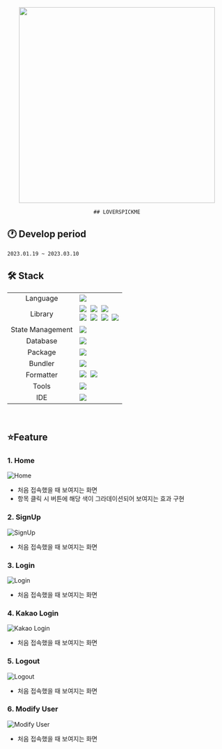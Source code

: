 <div align="center">
    <img width="450" src="https://user-images.githubusercontent.com/31908501/226259360-f2038a8a-bc4b-49bb-9c32-5989cae13250.jpeg"/>

    ## LOVERSPICKME

</div>

## 🕐 Develop period

    2023.01.19 ~ 2023.03.10

## 🛠 Stack

<div align="center">
<table>
<tr>
 <td align="center">Language</td>
 <td>
  <img src="https://img.shields.io/badge/TypeScript-3178C6?style=for-the-badge&logo=TypeScript&logoColor=ffffff"/>
 </td>
</tr>
<tr>
 <td align="center">Library</td>
 <td>
  <img src="https://img.shields.io/badge/React-61DAFB?style=for-the-badge&logo=React&logoColor=ffffff"/>&nbsp 
  <img src="https://img.shields.io/badge/Bootstrap-7952B3?style=for-the-badge&logo=Bootstrap&logoColor=ffffff"/>&nbsp 
  <img src="https://img.shields.io/badge/styled components-DB7093?style=for-the-badge&logo=Storybook&logoColor=ffffff"/>
  <br>
  <img src="https://img.shields.io/badge/Axios-6028e0?style=for-the-badge&logo=Axios&logoColor=ffffff"/>&nbsp 
  <img src="https://img.shields.io/badge/CKEditor5-0287D0?style=for-the-badge&logo=CKEditor4&logoColor=ffffff"/>&nbsp 
  <img src="https://img.shields.io/badge/EmailJS-2D963D?style=for-the-badge&logo=EmailJS&logoColor=ffffff"/>&nbsp 
  <img src="https://img.shields.io/badge/DaumPostCode-FFF000?style=for-the-badge&logo=DaumPostCode&logoColor=ffffff"/>
  </td>
</tr>
<tr>
 <td align="center">State Management</td>
 <td>
  <img src="https://img.shields.io/badge/Redux-764ABC?style=for-the-badge&logo=Redux&logoColor=ffffff"/>
 </td>
</tr>
<tr>
 <td align="center">Database</td>
 <td>
  <img src="https://img.shields.io/badge/Firebase-FFCA28?style=for-the-badge&logo=Firebase&logoColor=ffffff"/>
 </td>
</tr>
<tr>
 <td align="center">Package</td>
 <td>
    <img src="https://img.shields.io/badge/NPM-CB3837?style=for-the-badge&logo=Npm&logoColor=white"/>
  </td>
</tr>
<tr>
 <td align="center">Bundler</td>
 <td>
    <img src="https://img.shields.io/badge/Webpack-8DD6F9?style=for-the-badge&logo=Webpack&logoColor=white"/>
  </td>
</tr>
<tr>
 <td align="center">Formatter</td>
 <td>
  <img src="https://img.shields.io/badge/Prettier-373338?style=for-the-badge&logo=Prettier&logoColor=ffffff"/>&nbsp 
  <img src="https://img.shields.io/badge/ESLint-4B32C3?style=for-the-badge&logo=ESLint&logoColor=ffffff"/>
 </td>
</tr>
<tr>
 <td align="center">Tools</td>
 <td>
    <img src="https://img.shields.io/badge/GitHub-181717?style=for-the-badge&logo=GitHub&logoColor=white"/>
 </td>
</tr>
<tr>
 <td align="center">IDE</td>
 <td>
    <img src="https://img.shields.io/badge/VSCode-007ACC?style=for-the-badge&logo=Visual%20Studio%20Code&logoColor=white"/>
</tr>
</table>
</div>
<br>

## ⭐Feature

### 1️. Home

![Home](https://user-images.githubusercontent.com/31908501/226264950-29ddf767-3110-467e-886a-e2ab1900c561.gif)

- 처음 접속했을 때 보여지는 화면
- 항목 클릭 시 버튼에 해당 색이 그라데이션되어 보여지는 효과 구현

### 2. SignUp

![SignUp](https://user-images.githubusercontent.com/31908501/226267100-09959af5-927d-4581-a207-ffc62786529d.gif)

- 처음 접속했을 때 보여지는 화면

### 3. Login

![Login](https://user-images.githubusercontent.com/31908501/226267490-e03ea1ad-b5df-40fb-9ce4-d4e25131a0e8.gif)

- 처음 접속했을 때 보여지는 화면

### 4. Kakao Login

![Kakao Login](https://user-images.githubusercontent.com/31908501/226267836-b1c00e4b-6bde-48ce-acae-e210142b5c37.gif)

- 처음 접속했을 때 보여지는 화면

### 5. Logout

![Logout](https://user-images.githubusercontent.com/31908501/226335451-d59ef66f-3da3-4fe4-a968-30e958152411.gif)

- 처음 접속했을 때 보여지는 화면

### 6. Modify User

![Modify User](https://user-images.githubusercontent.com/31908501/226340690-402a8091-cb74-4db7-969f-515f74f8dd4b.gif)

- 처음 접속했을 때 보여지는 화면
